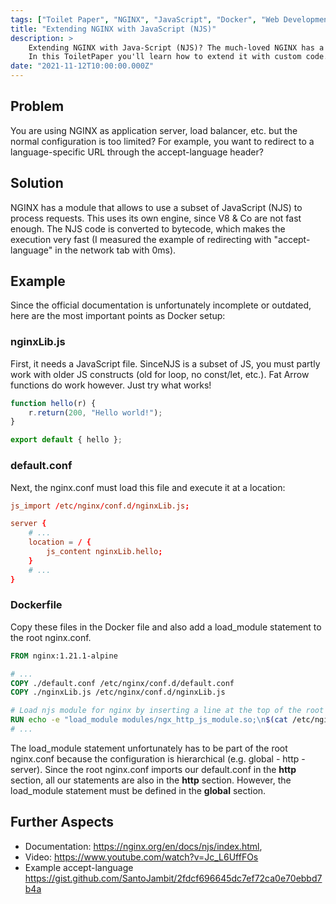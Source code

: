 ```yaml
---
tags: ["Toilet Paper", "NGINX", "JavaScript", "Docker", "Web Development"]
title: "Extending NGINX with JavaScript (NJS)"
description: >
    Extending NGINX with Java-Script (NJS)? The much-loved NGINX has a limited feature-set.
    In this ToiletPaper you'll learn how to extend it with custom code.
date: "2021-11-12T10:00:00.000Z"
---
```


## Problem

You are using NGINX as application server, load balancer, etc. but the normal configuration is too limited? For example, you want to redirect to a language-specific URL through the accept-language header?

## Solution

NGINX has a module that allows to use a subset of JavaScript (NJS) to process requests. This uses its own engine, since V8 & Co are not fast enough. The NJS code is converted to bytecode, which makes the execution very fast (I measured the example of redirecting with "accept-language" in the network tab with 0ms).

## Example

Since the official documentation is unfortunately incomplete or outdated, here are the most important points as Docker setup:

### nginxLib.js

First, it needs a JavaScript file. SinceNJS is a subset of JS, you must partly work with older JS constructs (old for loop, no const/let, etc.). Fat Arrow functions do work however. Just try what works!

```js
function hello(r) {
    r.return(200, "Hello world!");
}

export default { hello };
```

### default.conf

Next, the nginx.conf must load this file and execute it at a location:

```conf
js_import /etc/nginx/conf.d/nginxLib.js;

server {
    # ...
    location = / {
        js_content nginxLib.hello;
    }
    # ...
}
```

### Dockerfile

Copy these files in the Docker file and also add a load_module statement to the root nginx.conf.

```dockerfile
FROM nginx:1.21.1-alpine

# ...
COPY ./default.conf /etc/nginx/conf.d/default.conf
COPY ./nginxLib.js /etc/nginx/conf.d/nginxLib.js

# Load njs module for nginx by inserting a line at the top of the root nginx.conf
RUN echo -e "load_module modules/ngx_http_js_module.so;\n$(cat /etc/nginx/nginx.conf)" > /etc/nginx/nginx.conf
# ...
```

The load_module statement unfortunately has to be part of the root nginx.conf because the configuration is hierarchical (e.g. global - http - server). Since the root nginx.conf imports our default.conf in the **http** section, all our statements are also in the **http** section. However, the load_module statement must be defined in the **global** section.

## Further Aspects

-   Documentation: https://nginx.org/en/docs/njs/index.html,
-   Video: https://www.youtube.com/watch?v=Jc_L6UffFOs
-   Example accept-language https://gist.github.com/SantoJambit/2fdcf696645dc7ef72ca0e70ebbd7b4a
